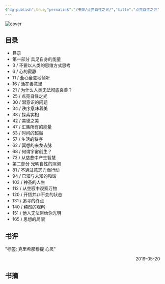 ```yaml
---
{"dg-publish":true,"permalink":"/书架/点亮自性之光/","title":"点亮自性之光"}
---
```



![cover](https://s2.loli.net/2025/10/10/oR2mYg8afFqtp3K.png)

## 目录


  - 目录
  - 第一部分 具足自身的能量
  - 3 / 不要以人类的思维方式思考
  - 6 / 心的寂静
  - 11 / 全心全意地倾听
  - 16 / 活在善意里
  - 21 / 为什么人类无法彻底良善？
  - 25 / 点亮自性之光
  - 30 / 潜意识的问题
  - 34 / 秩序意味着美
  - 38 / 探索实相
  - 42 / 美德之美
  - 47 / 汇集所有的能量
  - 53 / 时间的超越
  - 57 / 生活的秩序
  - 62 / 冥想的来龙去脉
  - 68 / 何谓宇宙创生？
  - 73 / 从慈悲中产生智慧
  - 第二部分 光明自性的照彻
  - 81 / 不通过意志力而行动
  - 94 / 已知与未知的和谐
  - 103 / 神圣的人生
  - 112 / 从空寂中观察万物
  - 120 / 开悟并非不变的状态
  - 131 / 追寻的终点
  - 140 / 纯然的观察
  - 151 / 他人无法带给你光明
  - 165 / 思想的局限

## 书评

"标签: 克里希那穆提 心灵"

<p align="right">2019-05-20</p>

## 书摘